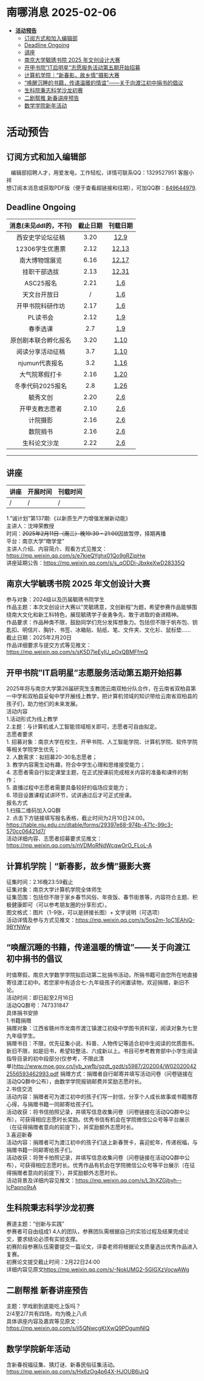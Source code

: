 # 南哪消息 2025-02-06

-   <a href="#活动预告" id="toc-活动预告"><strong>活动预告</strong></a>
    -   <a href="#订阅方式和加入编辑部"
        id="toc-订阅方式和加入编辑部">订阅方式和加入编辑部</a>
    -   <a href="#deadline-ongoing" id="toc-deadline-ongoing">Deadline
        Ongoing</a>
    -   <a href="#讲座" id="toc-讲座">讲座</a>
    -   <a href="#南京大学毓琇书院-2025-年文创设计大赛"
        id="toc-南京大学毓琇书院-2025-年文创设计大赛">南京大学毓琇书院 2025
        年文创设计大赛</a>
    -   <a href="#开甲书院it启明星志愿服务活动第五期开始招募"
        id="toc-开甲书院it启明星志愿服务活动第五期开始招募">开甲书院”IT启明星”志愿服务活动第五期开始招募</a>
    -   <a href="#计算机学院新春影故乡情摄影大赛"
        id="toc-计算机学院新春影故乡情摄影大赛">计算机学院｜“新春影，故乡情”摄影大赛</a>
    -   <a href="#唤醒沉睡的书籍传递温暖的情谊关于向渡江初中捐书的倡议"
        id="toc-唤醒沉睡的书籍传递温暖的情谊关于向渡江初中捐书的倡议">“唤醒沉睡的书籍，传递温暖的情谊”——关于向渡江初中捐书的倡议</a>
    -   <a href="#生科院秉志科学沙龙初赛"
        id="toc-生科院秉志科学沙龙初赛">生科院秉志科学沙龙初赛</a>
    -   <a href="#二剧帮推-新春讲座预告" id="toc-二剧帮推-新春讲座预告">二剧帮推
        新春讲座预告</a>
    -   <a href="#数学学院新年活动"
        id="toc-数学学院新年活动">数学学院新年活动</a>

# **活动预告**

## 订阅方式和加入编辑部

   编辑部招聘人才，用爱发电，工作轻松，详情可联系QQ：1329527951
客服小祥  
想订阅本消息或获取PDF版（便于查看超链接和往期），可加QQ群：[849644979](https://qm.qq.com/q/VXIW7fgsEe).

## Deadline Ongoing

| 消息(未见ddl的，不刊) | 截止日期 |                      刊载日期                      |
|:---------------------:|:--------:|:--------------------------------------------------:|
|   西安史学论坛征稿    |   3.20   | [12.9](https://nik-nul.github.io/news/2024-12-09)  |
|    12306学生优惠票    |   2.12   | [12.13](https://nik-nul.github.io/news/2024-12-13) |
|    南大博物馆展览     |   6.16   | [12.17](https://nik-nul.github.io/news/2024-12-17) |
|     挂职干部选拔      |   2.13   | [12.31](https://nik-nul.github.io/news/2024-12-31) |
|       ASC25报名       |   2.21   |  [1.6](https://nik-nul.github.io/news/2025-01-06)  |
|     天文台开放日      |    /     |  [1.6](https://nik-nul.github.io/news/2025-01-06)  |
|   开甲书院科研作坊    |   2.17   |  [1.6](https://nik-nul.github.io/news/2025-01-06)  |
|       PL读书会        |   2.12   |  [1.9](https://nik-nul.github.io/news/2025-01-09)  |
|       春季选课        |   2.7    |  [1.9](https://nik-nul.github.io/news/2025-01-09)  |
| 原创剧本联合孵化报名  |   3.20   | [1.10](https://nik-nul.github.io/news/2025-01-10)  |
|   阅读分享活动征稿    |   3.7    | [1.10](https://nik-nul.github.io/news/2025-01-10)  |
|    njumun代表报名     |   3.2    | [1.16](https://nik-nul.github.io/news/2025-01-16)  |
|    大气院寒假打卡     |   2.16   | [1.20](https://nik-nul.github.io/news/2025-01-20)  |
|   冬季代码2025报名    |   2.8    | [1.26](https://nik-nul.github.io/news/2025-01-26)  |
|       毓秀文创        |   2.20   |  [2.6](https://nik-nul.github.io/news/2025-02-06)  |
|    开甲支教志愿者     |   2.10   |  [2.6](https://nik-nul.github.io/news/2025-02-06)  |
|       计院摄影        |   2.16   |  [2.6](https://nik-nul.github.io/news/2025-02-06)  |
|       数院捐书        |   2.16   |  [2.6](https://nik-nul.github.io/news/2025-02-06)  |
|     生科论文沙龙      |   2.22   |  [2.6](https://nik-nul.github.io/news/2025-02-06)  |

------------------------------------------------------------------------

## 讲座

| 讲座 | 开展时间 | 刊载时间 |
|:-----|:---------|:---------|
| /    | /        | /        |

1.”诚计划”第137期:《以新质生产力增强发展新动能》  
主讲人：沈坤荣教授  
时间：<s>2025年2月11日（周二）晚19:30 - 21:00</s>因故暂停，择期再播  
平台：南京大学”暾学堂”  
主讲人介绍、内容简介、观看方式见推文：<https://mp.weixin.qq.com/s/e7kieQYghx01Qo9gRZipHw>  
讲座延期公告：<https://mp.weixin.qq.com/s/s_qODDi-JbxkeXwD28335Q>

## 南京大学毓琇书院 2025 年文创设计大赛

参与对象：2024级以及历届毓琇书院学生  
作品主题：本次文创设计大赛以”灵毓琇意，文创新程”为题，希望参赛作品能够围绕南大文化和新工科特色，展现毓琇学子奋勇争先、敢于进取的奋进精神。  
作品要求：作品种类不限，鼓励同学们充分发挥想象力。包括但不限于帆布包、钥匙扣、明信片、胸针、书签、冰箱贴、贴纸、笔、文件夹、文化衫、鼠标垫……  
截止日期：2025年2月20日  
作品详细要求与提交方式等见推文：<https://mp.weixin.qq.com/s/sK5D7leEyIU_pOxQBMFfmQ>  

## 开甲书院”IT启明星”志愿服务活动第五期开始招募

2025年将与南京大学第26届研究生支教团云南双柏分队合作，在云南省双柏县第一中学和双柏县妥甸中学开展线上教学，把计算机领域的知识带给云南省双柏县的孩子们，助力他们的未来发展。  
活动内容  
1.活动形式为线上教学  
2.主题：与计算机或人工智能领域相关即可，志愿者可自由拟定。  
志愿者要求  
1. 招募对象：南京大学在校生，开甲书院、人工智能学院、计算机学院、软件学院等相关学院学生优先；  
2. 人数需求：拟招募20-30名志愿者；  
3. 教学内容需生动有趣，符合中学生心理和思维接受能力；  
4.
志愿者需自行拟定课堂主题，在正式授课前完成相关内容的准备和课件的制作；  
5. 直播过程中志愿者需要具备较好的临场应变能力；  
6. 项目设置课程试讲环节，试讲通过后才可正式授课。  
报名方式  
1.扫描二维码加入QQ群  
2.
点击下方链接填写报名表格，截止时间为2月10日24:00。<https://table.nju.edu.cn/dtable/forms/29397e68-974b-471c-99c3-570cc06421d7/>  
活动详细内容、志愿者招募要求见推文：<https://mp.weixin.qq.com/s/nVDMoRNdWcqwOrO_FLoL-A>  

## 计算机学院｜“新春影，故乡情”摄影大赛

征集时间：2.16晚23:59截止  
征集对象：南京大学计算机学院全体师生  
征集范围：包括但不限于家乡春节风俗、年夜饭、春节街景等，内容符合主题、积极健康即可（可以参考朋友圈的分享形式）。  
图文格式：图片（1-9张，可以是拼接长图）+ 文字说明（可选项）  
活动详情及参与方式见推文：<https://mp.weixin.qq.com/s/5os2m-1oC1EAhiQ-9BYNWw>  

## “唤醒沉睡的书籍，传递温暖的情谊”——关于向渡江初中捐书的倡议

时值寒假，南京大学数学学院拟启动第二批捐书活动，所捐书籍可由您所在地直接寄往渡江初中。若您家中有适合七-九年级孩子的闲置读物，欢迎捐赠，新旧不论。  
活动时间：即日起至2月16日  
活动QQ群号：747331847  
具体捐书安排  
1.书籍捐赠  
捐赠对象：江西省赣州市龙南市渡江镇渡江初级中学图书资料室，阅读对象为七至九年级学生。  
捐赠书目：不限，优先征集小说、科普、人物传记等适合初中生阅读的优质图书。新旧不限，如是旧书，希望较整洁、六成新以上。书目可参考教育部中小学生阅读指导目录的初中段部分(仅参考，不限此清单)<http://www.moe.gov.cn/jyb_xwfb/gzdt_gzdt/s5987/202004/W020200422556593462993.pdf>
捐赠方式：捐赠者自行邮寄并填写活动问卷（问卷链接在活动QQ群中公布），由数学学院报销邮费并奖励志愿时长。  
2.书信交流  
活动内容：捐赠者可为渡江初中的孩子们写一封信，分享个人成长故事或书籍推荐心得，与捐赠书籍一同邮寄给孩子们。  
活动收获：将书信拍照记录，并填写信息收集问卷（问卷链接在活动QQ群中公布），可获得相应志愿时长奖励。优秀书信有机会在学院微信公众号等平台展示（在征得捐赠者意向的前提下），并奖励额外志愿时长。  
3.喜迎新春  
活动内容：捐赠者可为渡江初中的孩子们送上新春贺卡，喜迎蛇年，传递祝福，与捐赠书籍一同邮寄给孩子们。  
活动收获：将贺卡拍照记录，并填写信息收集问卷（问卷链接在活动QQ群中公布），可获得相应志愿时长。优秀作品有机会在学院微信公众号等平台展示（在征得捐赠者意向的前提下），并奖励额外志愿时长。  
活动背景及详细内容见推文：<https://mp.weixin.qq.com/s/L3hXZGjbyh--lcPapno9sA>  

## 生科院秉志科学沙龙初赛

赛道主题：“创新与实践”  
参赛者可自由组成1 4人的团队，参赛团队需根据自己的实验过程及结果完成论文，要求结论必须有实验支撑。  
初赛阶段参赛队伍需要提交一篇论文，评委老师将根据论文质量选出优秀作品进入复赛。  
初赛论文提交截止时间：2月22日24:00  
详细内容见原文<https://mp.weixin.qq.com/s/-NokUMG2-5GIGXzVocwAWg>  

## 二剧帮推 新春讲座预告

主题：学戏剧到底能吃上饭吗？  
2/4至2/7共有四场，均为晚上八点  
具体讲座内容及嘉宾等见原文：<https://mp.weixin.qq.com/s/il5QNwcgKtXwQ9PDgumNlQ>

## 数学学院新年活动

含新春祝福征集、猜灯谜、新春民俗征集活动。  
<https://mp.weixin.qq.com/s/Hx6zOg4p64X-HJOUB6iJrQ>
